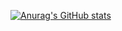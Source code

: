[![Anurag's GitHub stats](https://github-readme-stats.vercel.app/api?username=BlueSchnabeltier&theme=highcontrast)](https://github.com/anuraghazra/github-readme-stats)
